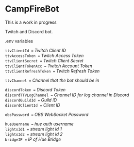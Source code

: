 # CampFireBot
This is a work in progress

Twitch and Discord bot.

.env variables

`ttvClientId =` *Twitch Client ID*  
`ttvAccessToken =` *Twitch Access Token*  
`ttvClientSecret =` *Twitch Client Secret*  
`ttvClientTokenAcc =` *Twitch Account Token*  
`ttvClientRefreshToken =` *Twitch Refresh Token*  

`ttvChannel =` *Channel that the bot should be in*  

`discordToken =` *Discord Token*  
`discordTTVLogChannel =` *Channel ID for log channel in Discord*  
`discordGuildId =` *Guild ID*  
`discordClientId =` *Client ID*  

`obsPassword =` *OBS WebSocket Password*  

`hueUsername =` *hue auth username*  
`lightsId1 =` *stream light id 1*  
`lightsId2 =` *stream light id 2*  
`bridgeIP =` *IP of Hue Bridge*  
